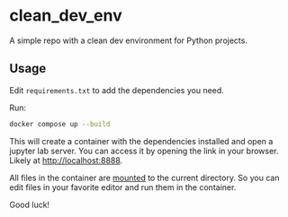 # clean_dev_env

A simple repo with a clean dev environment for Python projects.

## Usage

Edit `requirements.txt` to add the dependencies you need.

Run:

```bash
docker compose up --build
```

This will create a container with the dependencies installed and open a jupyter lab server. You can access it by opening the link in your browser. Likely at [http://localhost:8888](http://localhost:8888).

All files in the container are [mounted](docker-compose.yml) to the current directory. So you can edit files in your favorite editor and run them in the container.

Good luck!
